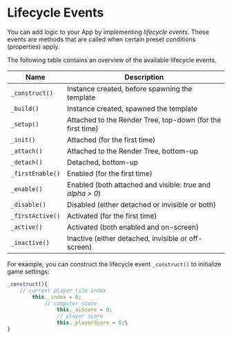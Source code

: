 # Lifecycle Events

You can add logic to your App by implementing *lifecycle events*. These events are methods that are called when certain preset conditions (properties) apply.

The following table contains an overview of the available lifecycle events.

| Name | Description |
|---|---|
| `_construct()` | Instance created, before spawning the template |
| `_build()` | Instance created, spawned the template |
| `_setup()` | Attached to the Render Tree, top-down (for the first time) |
| `_init()` | Attached (for the first time) |
| `_attach()` | Attached to the Render Tree, bottom-up |
| `_detach()` | Detached, bottom-up |
| `_firstEnable()` | Enabled (for the first time) |
| `_enable()` | Enabled (both attached and visible: *true* and *alpha > 0*) |
| `_disable()` | Disabled (either detached or invisible or both) |
| `_firstActive()` | Activated (for the first time) |
| `_active()` | Activated (both enabled and on-screen) |
| `_inactive()` | Inactive (either detached, invisible or off-screen) |

For example, you can construct the lifecycle event `_construct()` to initialize game settings:

```js
_construct(){
    // current player tile index
        this._index = 0;
            // computer score
                this._aiScore = 0;
                // player score
                this._playerScore = 0;\
}
```